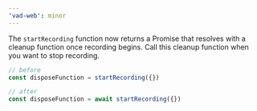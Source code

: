 ```yaml
---
'vad-web': minor
---
```



The `startRecording` function now returns a Promise that resolves with a cleanup function once recording begins. Call this cleanup function when you want to stop recording.

```ts
// before
const disposeFunction = startRecording({})

// after
const disposeFunction = await startRecording({})
```
